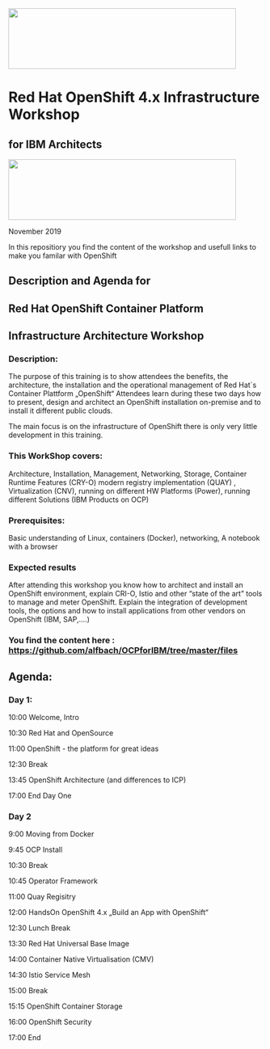 <img src="https://github.com/alfbach/OCPforIBM/blob/master/img.png" width="450" height="120">


# Red Hat OpenShift 4.x Infrastructure Workshop
## for IBM Architects
<img src="https://github.com/alfbach/OCPforIBM/blob/master/IBM_RH.png" width="450" height="120">

November 2019

In this repositiory you find the content of the workshop and usefull links to make you familar with OpenShift

## Description and Agenda for
## Red Hat OpenShift Container Platform
## Infrastructure Architecture Workshop

### Description:

The purpose of this training is to show attendees the benefits, the architecture, the installation and the operational management of Red Hat´s Container Plattform „OpenShift“
Attendees learn during these two days how to present, design and architect an OpenShift installation on-premise and to install it different public clouds.

The main focus is on the infrastructure of OpenShift there is only very little development in this training.

### This WorkShop covers:

Architecture, Installation, Management, Networking, Storage, Container Runtime Features (CRY-O) modern registry implementation (QUAY) , Virtualization (CNV), running on different HW Platforms (Power), running different Solutions (IBM Products on OCP)

### Prerequisites:

Basic understanding of Linux, containers (Docker), networking,
A notebook with a browser

### Expected results

After attending this workshop you know how to architect and install an OpenShift environment, explain CRI-O, Istio and other “state of the art” tools to manage and meter OpenShift.
Explain the integration of development tools, the options and how to install applications from other vendors on OpenShift (IBM, SAP,….)

### You find the content here : https://github.com/alfbach/OCPforIBM/tree/master/files


## Agenda:

### Day 1:

10:00		Welcome, Intro

10:30		Red Hat and OpenSource

11:00		OpenShift - the platform for great ideas

12:30		Break

13:45		OpenShift Architecture (and differences to ICP)

17:00		End Day One

### Day 2

9:00		Moving from Docker

9:45		OCP Install

10:30		Break

10:45		Operator Framework 

11:00		Quay Regisitry

12:00		HandsOn OpenShift 4.x „Build an App with OpenShift“

12:30		Lunch Break

13:30		Red Hat Universal Base Image

14:00		Container Native Virtualisation (CMV)

14:30		Istio Service Mesh

15:00		Break

15:15		OpenShift Container Storage

16:00		OpenShift Security

17:00		End 
